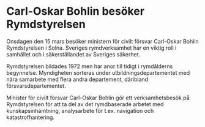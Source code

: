 # Carl-Oskar Bohlin besöker Rymdstyrelsen

Onsdagen den 15 mars besöker ministern för civilt försvar Carl-Oskar Bohlin Rymdstyrelsen i Solna. Sveriges rymdverksamhet har en viktig roll i samhället och i säkerställandet av Sveriges säkerhet.

Rymdstyrelsen bildades 1972 men har anor till tidigt i rymdålderns begynnelse. Myndigheten sorteras under utbildningsdepartementet med nära samarbete med flera andra departement, däribland försvarsdepartementet.

Minister för civilt försvar Carl-Oskar Bohlin gör ett verksamhetsbesök på Rymdstyrelsen för att ta del av det rymdbaserade arbetet med kunskapsinhämtning, analysarbete för t.ex. navigation och katastrofhantering.
